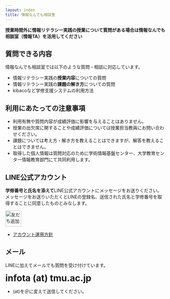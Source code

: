 ```yaml
---
layout: index
title: 情報なんでも相談室
---
```


<div class="alert alert-success" role="alert">
  <p><strong>授業時間外に情報リテラシー実践の授業について質問がある場合は情報なんでも相談室（情報TA）を活用してください</strong></p>
</div>


質問できる内容
--------------

情報なんでも相談室では以下のような質問・相談に対応しています。  

*   情報リテラシー実践の<strong>授業内容</strong>についての質問
*   情報リテラシー実践の<strong>課題の解き方</strong>についての質問
*   kibacoなど学修支援システムの利用方法


利用にあたっての注意事項
--------------

*   利用有無や質問内容が成績評価に影響を与えることはありません。
*   授業の出欠席に関することや成績評価については授業担当教員にお問い合わせください。
*   課題については考え方・解き方を教えることはできますが、解答を教えることはできません。
*   取得した個人情報は質問対応のために学術情報基盤センター、大学教育センター情報教育部門にて共同利用します。


LINE公式アカウント
--------------

<strong>学修番号と氏名を添えて</strong>LINE公式アカウントにメッセージをお送りください。  
メッセージをお送りいただくとLINEの登録名、送信された氏名と学修番号を取得することに同意したものとみなします。

<a data-v-6fa6a74a="" href="https://lin.ee/bMV4kwv"><img data-v-6fa6a74a="" src="https://scdn.line-apps.com/n/line_add_friends/btn/ja.png" alt="友だち追加" height="50px" border="0"></a>


*   [アカウント運用方針](../ta/OperationPolicy.pdf)


メール
--------------

LINEに加えてメールでも質問を受け付けています。

<strong style="font-size: 2em;">infota (at) tmu.ac.jp</strong>

*   (at)を＠に変えて送信してください。

<div style="height: 5em;"></div>
